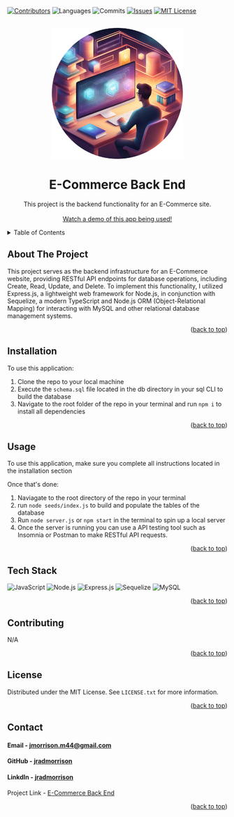  <!-- Improved compatibility of back to top link: See: https://github.com/othneildrew/Best-README-Template/pull/73 -->
<a name="readme-top"></a>
<!--
*** Thanks for checking out the Best-README-Template. If you have a suggestion
*** that would make this better, please fork the repo and create a pull request
*** or simply open an issue with the tag "enhancement".
*** Don't forget to give the project a star!
*** Thanks again! Now go create something AMAZING! :D
-->

<!-- PROJECT SHIELDS -->
<!--
*** I'm using markdown "reference style" links for readability.
*** Reference links are enclosed in brackets [ ] instead of parentheses ( ).
*** See the bottom of this document for the declaration of the reference variables
*** for contributors-url, forks-url, etc. This is an optional, concise syntax you may use.
*** https://www.markdownguide.org/basic-syntax/#reference-style-links
-->
[![Contributors][contributors-shield]][contributors-url]
![Languages][top-lang-shield]
![Commits][commits-shield]
[![Issues][issues-shield]][issues-url]
[![MIT License][license-shield]][license-url]


<!-- PROJECT LOGO -->
<br />
<div align="center">
  <a href="https://github.com/jradmorrison/e-commerce-back-end">
    <img src="./Assets/logo.png" alt="Logo" width="300" height="300">
  </a>

<h1 align="center">E-Commerce Back End</h1>

  <p align="center">
    This project is the backend functionality for an E-Commerce site.
    <br><br>
    <a href="https://drive.google.com/file/d/15_7U3Os0s0HRJXOShG6B5JoI71tIG67q/view">Watch a demo of this app being used!</a>
  </p>
</div>


<!-- TABLE OF CONTENTS -->
<details>
  <summary>Table of Contents</summary>
  <ol>
    <li><a href="#about-the-project">About The Project</a></li>
    <li><a href="#installation">Installation</a></li>
    <li><a href="#usage">Usage</a></li>
    <li><a href="#contributing">Contributing</a></li>
    <li><a href="#license">License</a></li>
    <li><a href="#contact">Contact</a></li>
  </ol>
</details>


<!-- ABOUT THE PROJECT -->
## About The Project

This project serves as the backend infrastructure for an E-Commerce website, providing RESTful API endpoints for database operations, including Create, Read, Update, and Delete. To implement this functionality, I utilized Express.js, a lightweight web framework for Node.js, in conjunction with Sequelize, a modern TypeScript and Node.js ORM (Object-Relational Mapping) for interacting with MySQL and other relational database management systems.


<p align="right">(<a href="#readme-top">back to top</a>)</p>

<!-- Installation instructions -->
## Installation

To use this application:


1. Clone the repo to your local machine
2. Execute the `schema.sql` file located in the db directory in your sql CLI to build the database
3. Navigate to the root folder of the repo in your terminal and run `npm i` to install all dependencies


<p align="right">(<a href="#readme-top">back to top</a>)</p>


<!-- USAGE EXAMPLES -->
## Usage

To use this application, make sure you complete all instructions located in the installation section  

Once that's done:
1. Naviagate to the root directory of the repo in your terminal
2. run `node seeds/index.js` to build and populate the tables of the database
3. Run `node server.js` or `npm start` in the terminal to spin up a local server
4. Once the server is running you can use a API testing tool such as Insomnia or Postman to make RESTful API requests.



<p align="right">(<a href="#readme-top">back to top</a>)</p>


## Tech Stack

<a name="tech-stack"></a>
![JavaScript](https://img.shields.io/badge/JavaScript-%23F7DF1E.svg?style=for-the-badge&logo=javascript&logoColor=%23black)
![Node.js](https://img.shields.io/badge/Node.js-%23339933.svg?style=for-the-badge&logo=node.js&logoColor=%23white)
![Express.js](https://img.shields.io/badge/express.js-%23404d59.svg?style=for-the-badge&logo=express&logoColor=%2361DAFB)
![Sequelize](https://img.shields.io/badge/Sequelize-52B0E7?style=for-the-badge&logo=Sequelize&logoColor=white)
![MySQL](https://img.shields.io/badge/MySQL-%234479A1.svg?style=for-the-badge&logo=mysql&logoColor=%23white)


<p align="right">(<a href="#readme-top">back to top</a>)</p>


<!-- CONTRIBUTING -->
## Contributing

N/A

<p align="right">(<a href="#readme-top">back to top</a>)</p>



<!-- LICENSE -->
## License

Distributed under the MIT License. See `LICENSE.txt` for more information.

<p align="right">(<a href="#readme-top">back to top</a>)</p>



<!-- CONTACT -->
## Contact

<h4>Email - <a href="mailto:jmorrison.m44@gmail.com">jmorrison.m44@gmail.com</a></h4>

<h4>GitHub - <a href="https://github.com/jradmorrison">jradmorrison</a></h4>

<h4>LinkdIn - <a href="https://linkedin.com/in/jradmorrison">jradmorrison</a></h4>

Project Link - [E-Commerce Back End](https://github.com/jradmorrison/e-commerce-back-end)

<p align="right">(<a href="#readme-top">back to top</a>)</p>


<!-- MARKDOWN LINKS & IMAGES -->
<!-- https://www.markdownguide.org/basic-syntax/#reference-style-links -->
[contributors-shield]: https://img.shields.io/github/contributors/jradmorrison/e-commerce-back-end.svg?style=for-the-badge
[contributors-url]: https://github.com/jradmorrison/e-commerce-back-end/graphs/contributors
[forks-shield]: https://img.shields.io/github/forks/jradmorrison/e-commerce-back-end.svg?style=for-the-badge
[forks-url]: https://github.com/jradmorrison/e-commerce-back-end/network/members
[stars-shield]: https://img.shields.io/github/stars/jradmorrison/e-commerce-back-end.svg?style=for-the-badge
[stars-url]: https://github.com/jradmorrison/e-commerce-back-end/stargazers
[issues-shield]: https://img.shields.io/github/issues/jradmorrison/e-commerce-back-end.svg?style=for-the-badge
[issues-url]: https://github.com/jradmorrison/e-commerce-back-end/issues
[license-shield]: https://img.shields.io/github/license/jradmorrison/e-commerce-back-end.svg?style=for-the-badge
[license-url]: https://github.com/jradmorrison/e-commerce-back-end/blob/master/LICENSE.txt
[linkedin-shield]: https://img.shields.io/badge/-LinkedIn-black.svg?style=for-the-badge&logo=linkedin&colorB=555
[linkedin-url]: https://linkedin.com/in/jradmorrison
[product-screenshot]: images/screenshot.png
[Next.js]: https://img.shields.io/badge/next.js-000000?style=for-the-badge&logo=nextdotjs&logoColor=white
[Next-url]: https://nextjs.org/
[React.js]: https://img.shields.io/badge/React-20232A?style=for-the-badge&logo=react&logoColor=61DAFB
[React-url]: https://reactjs.org/
[Vue.js]: https://img.shields.io/badge/Vue.js-35495E?style=for-the-badge&logo=vuedotjs&logoColor=4FC08D
[Vue-url]: https://vuejs.org/
[Angular.io]: https://img.shields.io/badge/Angular-DD0031?style=for-the-badge&logo=angular&logoColor=white
[Angular-url]: https://angular.io/
[Svelte.dev]: https://img.shields.io/badge/Svelte-4A4A55?style=for-the-badge&logo=svelte&logoColor=FF3E00
[Svelte-url]: https://svelte.dev/
[Laravel.com]: https://img.shields.io/badge/Laravel-FF2D20?style=for-the-badge&logo=laravel&logoColor=white
[Laravel-url]: https://laravel.com
[Bootstrap.com]: https://img.shields.io/badge/Bootstrap-563D7C?style=for-the-badge&logo=bootstrap&logoColor=white
[Bootstrap-url]: https://getbootstrap.com
[JQuery.com]: https://img.shields.io/badge/jQuery-0769AD?style=for-the-badge&logo=jquery&logoColor=white
[JQuery-url]: https://jquery.com 
[top-lang-shield]: https://img.shields.io/github/languages/top/jradmorrison/e-commerce-back-end.svg?style=for-the-badge
[commits-shield]: https://img.shields.io/github/commit-activity/t/jradmorrison/e-commerce-back-end.svg?style=for-the-badge